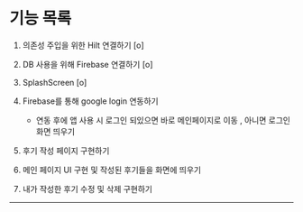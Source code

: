 # 기능 목록
    
1. 의존성 주입을 위한 Hilt 연결하기 [o]

2. DB 사용을 위해 Firebase 연결하기 [o]

3. SplashScreen [o]

4. Firebase를 통해 google login 연동하기
    - 연동 후에 앱 사용 시 로그인 되있으면 바로 메인페이지로 이동 , 아니면 로그인 화면 띄우기

5. 후기 작성 페이지 구현하기

6. 메인 페이지 UI 구현 및 작성된 후기들을 화면에 띄우기

7. 내가 작성한 후기 수정 및 삭제 구현하기

***


